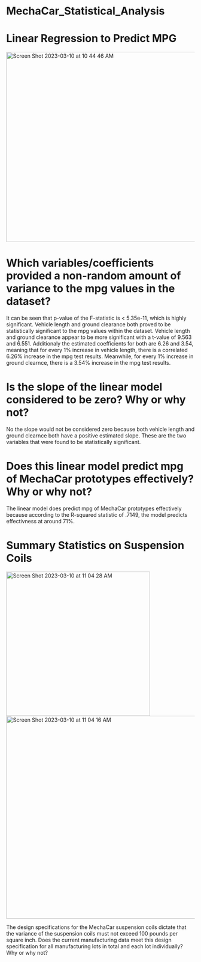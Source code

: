 # MechaCar_Statistical_Analysis


# Linear Regression to Predict MPG
<img width="506" alt="Screen Shot 2023-03-10 at 10 44 46 AM" src="https://user-images.githubusercontent.com/117120227/224399678-21238af6-0236-45a8-ba5c-58156132d603.png">

# Which variables/coefficients provided a non-random amount of variance to the mpg values in the dataset?
It can be seen that p-value of the F-statistic is < 5.35e-11, which is highly significant. Vehicle length and ground clearance both proved to be statistically significant to the mpg values within the dataset. Vehicle length and ground clearance appear to be more significant with a t-value of 9.563 and 6.551. Additionaly the estimated coefficients for both are 6.26 and 3.54, meaning  that for every 1% increase in vehicle length, there is a correlated 6.26% increase in the mpg test results. Meanwhile, for every 1% increase in ground clearnce, there is a 3.54% increase in the mpg test results.

# Is the slope of the linear model considered to be zero? Why or why not?
No the slope would not be considered zero because both vehicle length and ground clearnce both have a positive estimated slope. These are the two variables that were found to be statistically significant. 

# Does this linear model predict mpg of MechaCar prototypes effectively? Why or why not?
The linear model does predict mpg of MechaCar prototypes effectively because according to the R-squared statistic of .7149, the model predicts effectivness at around 71%. 

# Summary Statistics on Suspension Coils
<img width="384" alt="Screen Shot 2023-03-10 at 11 04 28 AM" src="https://user-images.githubusercontent.com/117120227/224404033-6213d3b7-36d1-4b1b-81ab-169e4ad68c6d.png">

<img width="540" alt="Screen Shot 2023-03-10 at 11 04 16 AM" src="https://user-images.githubusercontent.com/117120227/224403999-75b19dce-152f-4c9f-9f30-5abf7fc6d224.png">

The design specifications for the MechaCar suspension coils dictate that the variance of the suspension coils must not exceed 100 pounds per square inch. Does the current manufacturing data meet this design specification for all manufacturing lots in total and each lot individually? Why or why not?



